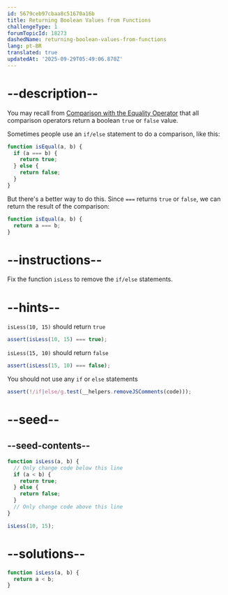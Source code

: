 ```yaml
---
id: 5679ceb97cbaa8c51670a16b
title: Returning Boolean Values from Functions
challengeType: 1
forumTopicId: 18273
dashedName: returning-boolean-values-from-functions
lang: pt-BR
translated: true
updatedAt: '2025-09-29T05:49:06.870Z'
---
```


# --description--

You may recall from <a href="/learn/javascript-algorithms-and-data-structures/basic-javascript/comparison-with-the-equality-operator" target="_blank" rel="noopener noreferrer nofollow">Comparison with the Equality Operator</a> that all comparison operators return a boolean `true` or `false` value.

Sometimes people use an `if/else` statement to do a comparison, like this:

```js
function isEqual(a, b) {
  if (a === b) {
    return true;
  } else {
    return false;
  }
}
```

But there's a better way to do this. Since `===` returns `true` or `false`, we can return the result of the comparison:

```js
function isEqual(a, b) {
  return a === b;
}
```

# --instructions--

Fix the function `isLess` to remove the `if/else` statements.

# --hints--

`isLess(10, 15)` should return `true`

```js
assert(isLess(10, 15) === true);
```

`isLess(15, 10)` should return `false`

```js
assert(isLess(15, 10) === false);
```

You should not use any `if` or `else` statements

```js
assert(!/if|else/g.test(__helpers.removeJSComments(code)));
```

# --seed--

## --seed-contents--

```js
function isLess(a, b) {
  // Only change code below this line
  if (a < b) {
    return true;
  } else {
    return false;
  }
  // Only change code above this line
}

isLess(10, 15);
```

# --solutions--

```js
function isLess(a, b) {
  return a < b;
}
```

